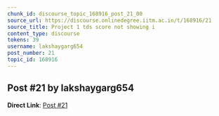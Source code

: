 ```yaml
---
chunk_id: discourse_topic_168916_post_21_00
source_url: https://discourse.onlinedegree.iitm.ac.in/t/168916/21
source_title: Project 1 tds score not showing i
content_type: discourse
tokens: 39
username: lakshaygarg654
post_number: 21
topic_id: 168916
---
```


## Post #21 by lakshaygarg654

**Direct Link**: [Post #21](https://discourse.onlinedegree.iitm.ac.in/t/168916/21)

